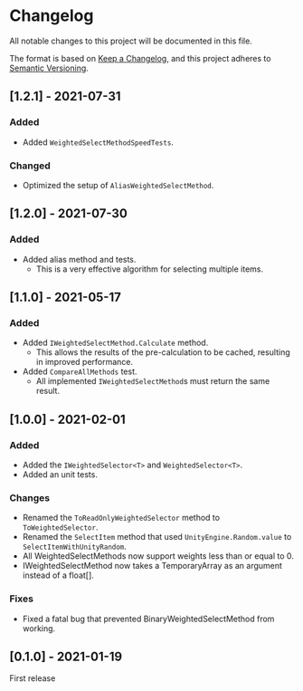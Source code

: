 # Changelog

All notable changes to this project will be documented in this file.

The format is based on [Keep a Changelog](https://keepachangelog.com/en/1.0.0/),
and this project adheres to [Semantic Versioning](https://semver.org/spec/v2.0.0.html).

## [1.2.1] - 2021-07-31
### Added
- Added `WeightedSelectMethodSpeedTests`.

### Changed
- Optimized the setup of `AliasWeightedSelectMethod`.

## [1.2.0] - 2021-07-30
### Added
- Added alias method and tests.
    - This is a very effective algorithm for selecting multiple items.

## [1.1.0] - 2021-05-17
### Added
- Added `IWeightedSelectMethod.Calculate` method.
    - This allows the results of the pre-calculation to be cached, resulting in improved performance.
- Added `CompareAllMethods` test.
    - All implemented `IWeightedSelectMethod`s must return the same result.

## [1.0.0] - 2021-02-01
### Added
- Added the `IWeightedSelector<T>` and `WeightedSelector<T>`.
- Added an unit tests.

### Changes
- Renamed the `ToReadOnlyWeightedSelector` method to `ToWeightedSelector`.
- Renamed the `SelectItem` method that used `UnityEngine.Random.value` to `SelectItemWithUnityRandom`.
- All WeightedSelectMethods now support weights less than or equal to 0.
- IWeightedSelectMethod now takes a TemporaryArray<float> as an argument instead of a float[].

### Fixes
- Fixed a fatal bug that prevented BinaryWeightedSelectMethod from working.

## [0.1.0] - 2021-01-19
First release
